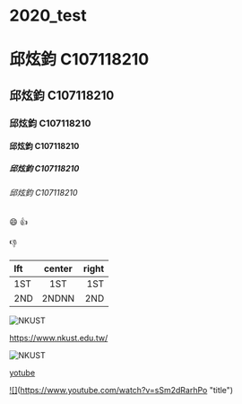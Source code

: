 # 2020_test

# 邱炫鈞 C107118210
## 邱炫鈞 C107118210
### 邱炫鈞 C107118210
#### 邱炫鈞 C107118210
##### 邱炫鈞 C107118210
###### 邱炫鈞 C107118210

:smile:
:+1:

:-1:

|lft | center |right |
|:---|:------:|-----:|
|1ST |1ST     |1ST   |
|2ND |2NDNN   |2ND   |

![NKUST](https://www.nkust.edu.tw/)

<https://www.nkust.edu.tw/>

![NKUST](182513897.jpg "第一科大")

[yotube](https://www.youtube.com/watch?v=sSm2dRarhPo)

[![]](https://img.youtube.com/vi/sSm2dRarhPo/0.jpg)(https://www.youtube.com/watch?v=sSm2dRarhPo "title")
